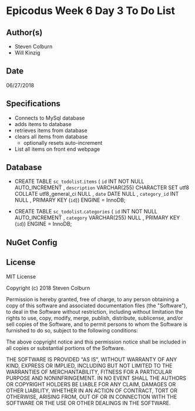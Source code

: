 # Epicodus Week 6 Day 3 To Do List

## Author(s)

  * Steven Colburn
  * Will Kinzig

## Date

06/27/2018

## Specifications

  * Connects to MySql database
  * adds items to database
  * retrieves items from database
  * clears all items from database
    * optionally resets auto-increment
  * List all items on front end webpage

## Database

  * CREATE TABLE `sc_todolist`.`items` ( `id` INT NOT NULL AUTO_INCREMENT , `description` VARCHAR(255) CHARACTER SET utf8 COLLATE utf8_general_ci NULL , `date` DATE NULL , `category_id` INT NULL , PRIMARY KEY (`id`)) ENGINE = InnoDB;

  * CREATE TABLE `sc_todolist`.`categories` ( `id` INT NOT NULL AUTO_INCREMENT , `category` VARCHAR(255) NULL , PRIMARY KEY (`id`)) ENGINE = InnoDB;

## NuGet Config

<?xml version="1.0" encoding="utf-8"?>
<configuration>
  <packageSources>
    <add key="nuget.org" value="https://api.nuget.org/v3/index.json" protocolVersion="3" />
  </packageSources>
</configuration>

## License

MIT License

Copyright (c) 2018 Steven Colburn

Permission is hereby granted, free of charge, to any person obtaining a copy
of this software and associated documentation files (the "Software"), to deal
in the Software without restriction, including without limitation the rights
to use, copy, modify, merge, publish, distribute, sublicense, and/or sell
copies of the Software, and to permit persons to whom the Software is
furnished to do so, subject to the following conditions:

The above copyright notice and this permission notice shall be included in all
copies or substantial portions of the Software.

THE SOFTWARE IS PROVIDED "AS IS", WITHOUT WARRANTY OF ANY KIND, EXPRESS OR
IMPLIED, INCLUDING BUT NOT LIMITED TO THE WARRANTIES OF MERCHANTABILITY,
FITNESS FOR A PARTICULAR PURPOSE AND NONINFRINGEMENT. IN NO EVENT SHALL THE
AUTHORS OR COPYRIGHT HOLDERS BE LIABLE FOR ANY CLAIM, DAMAGES OR OTHER
LIABILITY, WHETHER IN AN ACTION OF CONTRACT, TORT OR OTHERWISE, ARISING FROM,
OUT OF OR IN CONNECTION WITH THE SOFTWARE OR THE USE OR OTHER DEALINGS IN THE
SOFTWARE.
